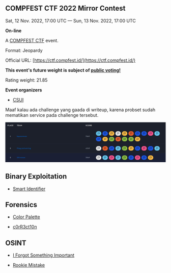 ## COMPFEST CTF 2022 Mirror Contest

Sat, 12 Nov. 2022, 17:00 UTC — Sun, 13 Nov. 2022, 17:00 UTC

**On-line**

A [COMPFEST CTF](https://ctftime.org/ctf/502) event.

Format: Jeopardy

Official URL: [https://ctf.compfest.id/](https://ctf.compfest.id/)

**This event's future weight is subject of [public voting!](https://ctftime.org/event/1811/weight)**

Rating weight: 21.85

**Event organizers** 

 - [CSUI](https://ctftime.org/team/70551)

Maaf kalau ada challenge yang gaada di writeup, karena probset sudah mematikan service pada challenge tersebut.

![leaderboard](attachments/leaderboard.png)

## Binary Exploitation

- [Smart Identifier](https://github.com/AlfianReno/CTF-Writeup/tree/master/COMPFESTCTF2022/Binary%20Exploitation/Smart%20Identifier)

## Forensics

- [Color Palette](https://github.com/AlfianReno/CTF-Writeup/tree/master/COMPFESTCTF2022/Forensics/Color%20Palette)

- [c0rR3ct10n](https://github.com/AlfianReno/CTF-Writeup/tree/master/COMPFESTCTF2022/Forensics/c0rR3ct10n)

## OSINT

- [I Forgot Something Important](https://github.com/AlfianReno/CTF-Writeup/tree/master/COMPFESTCTF2022/OSINT/I%20Forgot%20Something%20Important)

- [Rookie Mistake](https://github.com/AlfianReno/CTF-Writeup/tree/master/COMPFESTCTF2022/OSINT/Rookie%20Mistake)
